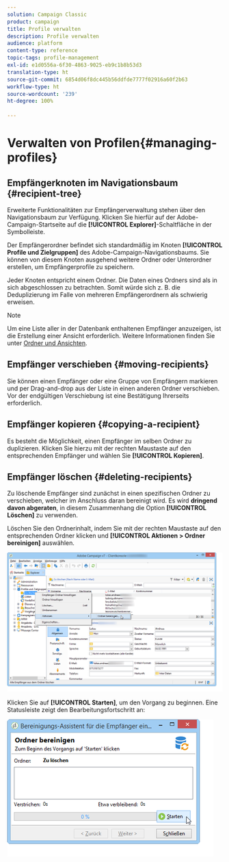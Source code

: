```yaml
---
solution: Campaign Classic
product: campaign
title: Profile verwalten
description: Profile verwalten
audience: platform
content-type: reference
topic-tags: profile-management
exl-id: e1d0556a-6f30-4863-9025-eb9c1b8b53d3
translation-type: ht
source-git-commit: 6854d06f8dc445b56ddfde7777f02916a60f2b63
workflow-type: ht
source-wordcount: '239'
ht-degree: 100%

---
```


# Verwalten von Profilen{#managing-profiles}

## Empfängerknoten im Navigationsbaum {#recipient-tree}

Erweiterte Funktionalitäten zur Empfängerverwaltung stehen über den Navigationsbaum zur Verfügung. Klicken Sie hierfür auf der Adobe-Campaign-Startseite auf die **[!UICONTROL Explorer]**-Schaltfläche in der Symbolleiste.

Der Empfängerordner befindet sich standardmäßig im Knoten **[!UICONTROL Profile und Zielgruppen]** des Adobe-Campaign-Navigationsbaums. Sie können von diesem Knoten ausgehend weitere Ordner oder Unterordner erstellen, um Empfängerprofile zu speichern.

Jeder Knoten entspricht einem Ordner. Die Daten eines Ordners sind als in sich abgeschlossen zu betrachten. Somit würde sich z. B. die Deduplizierung im Falle von mehreren Empfängerordnern als schwierig erweisen.

>[!NOTE]
>
>Um eine Liste aller in der Datenbank enthaltenen Empfänger anzuzeigen, ist die Erstellung einer Ansicht erforderlich. Weitere Informationen finden Sie unter [Ordner und Ansichten](../../platform/using/access-management-folders.md).

## Empfänger verschieben {#moving-recipients} 

Sie können einen Empfänger oder eine Gruppe von Empfängern markieren und per Drag-and-drop aus der Liste in einen anderen Ordner verschieben. Vor der endgültigen Verschiebung ist eine Bestätigung Ihrerseits erforderlich.

## Empfänger kopieren {#copying-a-recipient}

Es besteht die Möglichkeit, einen Empfänger im selben Ordner zu duplizieren. Klicken Sie hierzu mit der rechten Maustaste auf den entsprechenden Empfänger und wählen Sie **[!UICONTROL Kopieren]**.

## Empfänger löschen {#deleting-recipients}

Zu löschende Empfänger sind zunächst in einen spezifischen Ordner zu verschieben, welcher im Anschluss daran bereinigt wird. Es wird **dringend davon abgeraten**, in diesem Zusammenhang die Option **[!UICONTROL Löschen]** zu verwenden.

Löschen Sie den Ordnerinhalt, indem Sie mit der rechten Maustaste auf den entsprechenden Ordner klicken und **[!UICONTROL Aktionen > Ordner bereinigen]** auswählen.

![](assets/s_ncs_user_purge_folder.png)

Klicken Sie auf **[!UICONTROL Starten]**, um den Vorgang zu beginnen. Eine Statusleiste zeigt den Bearbeitungsfortschritt an:

![](assets/s_ncs_user_purge_folder_start.png)
